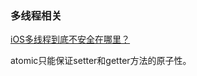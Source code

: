 ### 多线程相关

[iOS多线程到底不安全在哪里？](http://mrpeak.cn/blog/ios-thread-safety/)

atomic只能保证setter和getter方法的原子性。